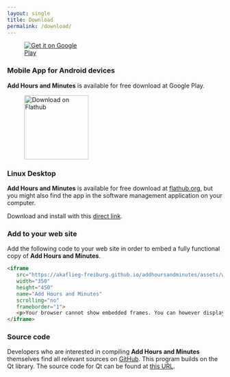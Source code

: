 ```yaml
---
layout: single
title: Download
permalink: /download/
---
```


<figure style="width: 150px" class="align-right">
  <a href='https://play.google.com/store/apps/details?id=de.akaflieg_freiburg.cavok.add_hours_and_minutes'><img alt='Get it on Google Play' src='https://play.google.com/intl/en_us/badges/static/images/badges/en_badge_web_generic.png'/></a>
</figure>

### Mobile App for Android devices

**Add Hours and Minutes** is available for free download at Google Play.


<figure style="width: 150px" class="align-right">
  <a href='https://flathub.org/apps/details/de.akaflieg_freiburg.cavok.add_hours_and_minutes'><img width='150px' alt='Download on Flathub' src='https://flathub.org/assets/badges/flathub-badge-en.png'/></a>
</figure>

### Linux Desktop

**Add Hours and Minutes** is available for free download at
[flathub.org](https://flathub.org/apps/details/de.akaflieg_freiburg.cavok.add_hours_and_minutes),
but you might also find the app in the software management application on your
computer.

Download and install with this [direct
link](https://flathub.org/repo/appstream/de.akaflieg_freiburg.cavok.add_hours_and_minutes.flatpakref).

### Add to your web site

Add the following code to your web site in order to embed a fully functional
copy of **Add Hours and Minutes**.

```html
<iframe
   src="https://akaflieg-freiburg.github.io/addhoursandminutes/assets/webasm/addhoursandminutes.html"
   width="350" 
   height="450" 
   name="Add Hours and Minutes"
   scrolling="no"
   frameborder="1">
   <p>Your browser cannot show embedded frames. You can however display the embedded page via<a href="https://akaflieg-freiburg.github.io/addhoursandminutes/assets/webasm/addhoursandminutes.html">this link</a>.</p>
</iframe>
```


### Source code

Developers who are interested in compiling **Add Hours and Minutes** themselves
find all relevant sources on
[GitHub](https://github.com/Akaflieg-Freiburg/addhoursandminutes).  This program
builds on the Qt library. The source code for Qt can be found at [this
URL](https://cplx.vm.uni-freiburg.de/storage/QtSources).
